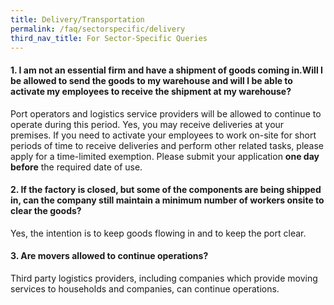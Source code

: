 ```yaml
---
title: Delivery/Transportation
permalink: /faq/sectorspecific/delivery
third_nav_title: For Sector-Specific Queries
---
```


#### **1. I am not an essential firm and have a shipment of goods coming in.Will I be allowed to send the goods to my warehouse and will I be able to activate my employees to receive the shipment at my warehouse?**
Port operators and logistics service providers will be allowed to continue to operate during this period. Yes, you may receive deliveries at your premises. If you need to activate your employees to work on-site for short periods of time to receive deliveries and perform other related tasks, please apply for a time-limited exemption. Please submit your application **one day before** the required date of use.

#### **2. If the factory is closed, but some of the components are being shipped in, can the company still maintain a minimum number of workers onsite to clear the goods?**
Yes, the intention is to keep goods flowing in and to keep the port clear.

#### **3. Are movers allowed to continue operations?**
Third party logistics providers, including companies which provide moving services to households and companies, can continue operations.
